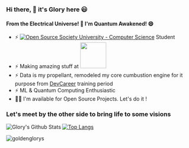 ### Hi there, 👋 it's Glory here 😃
#### From the Electrical Universe! 🎇 I'm Quantum Awakened! 😄 

- ⚡ [![Open Source Society University - Computer Science](https://img.shields.io/badge/OSSU-computer--science-blue.svg)](https://github.com/ossu/computer-science) Student
- ⚡ Making amazing stuff at <a href="https://hackclub.com/"><img src="https://assets.hackclub.com/flag-orpheus-left.png" width="70"></a>
- ⚡ Data is my propellant, remodeled my core cumbustion engine for it purpose from [DevCareer](http://www.devcareer.io) training period
- ⚡ ML & Quantum Computing Enthusiastic
- 👨‍💻 I'm available for Open Source Projects. Let's do it !

### Let's meet by the other side to bring life to some visions

<img align="left" alt="Glory's Github Stats" src="https://github-readme-stats-seven-lac.vercel.app/api?username=goldenglorys&count_private=true&show_icons=true&theme=merko&hide_border=true" />


[![Top Langs](https://github-readme-stats-seven-lac.vercel.app/api/top-langs/?username=goldenglorys&layout=compact&count_private=true&show_icons=true&theme=merko&hide_border=true)](https://github.com/goldenglorys/github-readme-stats)

<p><img align="center" src="https://github-readme-streak-stats.herokuapp.com/?user=goldenglorys&layout=compact&count_private=true&show_icons=true&theme=merko&hide_border=true" alt="goldenglorys" /></p> 

<!--
**goldenglorys/goldenglorys** is a ✨ _special_ ✨ repository because its `README.md` (this file) appears on your GitHub profile.
#### Profile Visits

![visitors](https://visitor-badge.glitch.me/badge?page_id=MichaelOlatunji.MichaelOlatunji)
Here are some ideas to get you started:

- 🔭 I’m currently working on ...
- 🌱 I’m currently learning ...
- 👯 I’m looking to collaborate on ...
- 🤔 I’m looking for help with ...
- 💬 Ask me about ...
- 📫 How to reach me: ...
- 😄 Pronouns: ...
- ⚡ Fun fact: ...
-->
